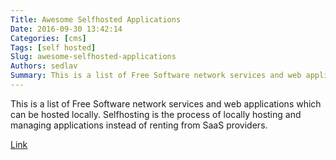```yaml
---
Title: Awesome Selfhosted Applications
Date: 2016-09-30 13:42:14
Categories: [cms]
Tags: [self hosted]
Slug: awesome-selfhosted-applications
Authors: sedlav
Summary: This is a list of Free Software network services and web applications which can be hosted locally. Selfhosting is the process of locally hosting an
---
```


This is a list of Free Software network services and web applications which can be hosted locally. Selfhosting is the process of locally hosting and managing applications instead of renting from SaaS providers.

[Link](https://github.com/Kickball/awesome-selfhosted)
